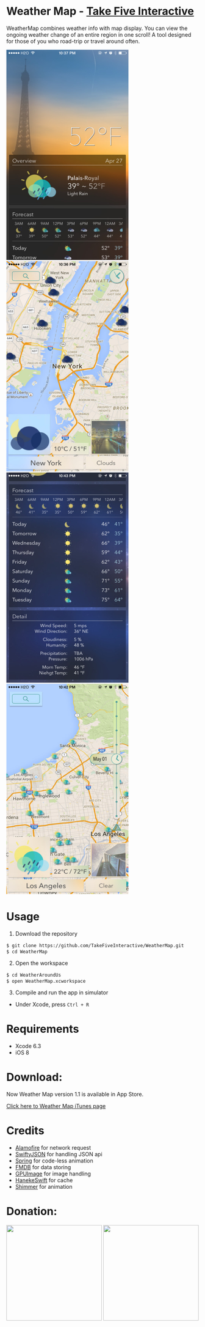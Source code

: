 # Weather Map - [Take Five Interactive](http://www.takefiveinteractive.com)
WeatherMap combines weather info with map display. You can view the ongoing weather change of an entire region in one scroll! A tool designed for those of you who road-trip or travel around often.

<img src="./ScreenShots/screenshot1.jpeg" width="320" height="550"/>
<img src="./ScreenShots/screenshot2.jpeg" width="320" height="550"/>
<img src="./ScreenShots/screenshot3.jpeg" width="320" height="550"/>
<img src="./ScreenShots/screenshot4.jpeg" width="320" height="550"/>

# Usage
1) Download the repository
```
$ git clone https://github.com/TakeFiveInteractive/WeatherMap.git
$ cd WeatherMap
```

2) Open the workspace
```
$ cd WeatherAroundUs
$ open WeatherMap.xcworkspace
```

3) Compile and run the app in simulator
* Under Xcode, press ``Ctrl + R``

# Requirements
* Xcode 6.3
* iOS 8

# Download:
Now Weather Map version 1.1 is available in App Store.


[Click here to Weather Map iTunes page](https://itunes.apple.com/us/app/weather-map-take-five-interactive/id990141529?mt=8)

# Credits
* [Alamofire](https://github.com/Alamofire/Alamofire) for network request
* [SwiftyJSON](https://github.com/SwiftyJSON/SwiftyJSON) for handling JSON api
* [Spring](https://github.com/MengTo/Spring) for code-less animation
* [FMDB](https://github.com/ccgus/fmdb) for data storing
* [GPUImage](https://github.com/BradLarson/GPUImage) for image handling
* [HanekeSwift](https://github.com/Haneke/HanekeSwift) for cache
* [Shimmer](https://github.com/facebook/Shimmer) for animation

# Donation:
<img src="http://i.imgur.com/H4Qs3am.png" width="250" height="250"/>
<img src="http://i.imgur.com/uhIJ1Bw.png" width="250" height="250"/>
